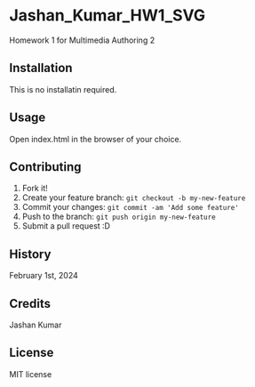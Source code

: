 # Jashan_Kumar_HW1_SVG
Homework 1 for Multimedia Authoring 2

## Installation
This is no installatin required.

## Usage
Open index.html in the browser of your choice.

## Contributing
1. Fork it!
2. Create your feature branch: `git checkout -b my-new-feature`
3. Commit your changes: `git commit -am 'Add some feature'`
4. Push to the branch: `git push origin my-new-feature`
5. Submit a pull request :D

## History
February 1st, 2024

## Credits
Jashan Kumar

## License
MIT license